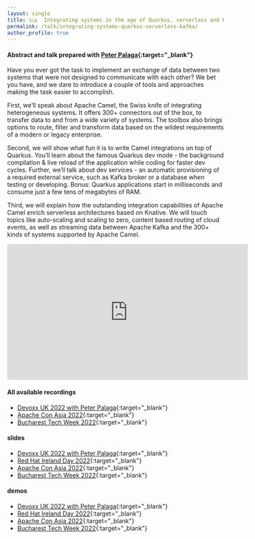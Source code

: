 ```yaml
---
layout: single
title: 🇬🇧  Integrating systems in the age of Quarkus, serverless and Kafka
permalink: /talk/integrating-systems-quarkus-serverless-kafka/
author_profile: true
---
```


#### Abstract and talk prepared with  [Peter Palaga](https://twitter.com/ppalaga){:target="_blank"}

Have you ever got the task to implement an exchange of data between two systems that were not designed to communicate with each other? We bet you have, and we dare to introduce a couple of tools and approaches making the task easier to accomplish.

First, we’ll speak about Apache Camel, the Swiss knife of integrating heterogeneous systems. It offers 300+ connectors out of the box, to transfer data to and from a wide variety of systems. The toolbox also brings options to route, filter and transform data based on the wildest requirements of a modern or legacy enterprise.

Second, we will show what fun it is to write Camel integrations on top of Quarkus. You’ll learn about the famous Quarkus dev mode - the background compilation & live reload of the application while coding for faster dev cycles. Further, we’ll talk about dev services - an automatic provisioning of a required external service, such as Kafka broker or a database when testing or developing. Bonus: Quarkus applications start in milliseconds and consume just a few tens of megabytes of RAM.

Third, we will explain how the outstanding integration capabilities of Apache Camel enrich serverless architectures based on Knative. We will touch topics like auto-scaling and scaling to zero, content based routing of cloud events, as well as streaming data between Apache Kafka and the 300+ kinds of systems supported by Apache Camel.

<iframe src="https://www.youtube.com/embed/wa5wRfHiCCg" width="560" height="315" frameborder="0"> </iframe>

#### All available recordings
- [Devoxx UK 2022 with Peter Palaga](https://youtu.be/wa5wRfHiCCg){:target="_blank"}
- [Apache Con Asia 2022](https://youtu.be/Owl9bOhPx8o){:target="_blank"}
- [Bucharest Tech Week 2022](https://youtu.be/9bgFJwC-cSE){:target="_blank"}

#### slides
- [Devoxx UK 2022 with Peter Palaga](https://peter.palaga.org/presentations/220511-devoxx-uk-camel/index.html){:target="_blank"}
- [Red Hat Ireland Day 2022](https://github.com/zbendhiba/zbendhiba.github.io/tree/main/assets/confs/2022/221122-RH-ireland-day.pdf){:target="_blank"}
- [Apache Con Asia 2022](https://github.com/zbendhiba/zbendhiba.github.io/tree/main/assets/confs/2022/20220729-apacheCon.pdf){:target="_blank"}
- [Bucharest Tech Week 2022](https://github.com/zbendhiba/zbendhiba.github.io/tree/main/assets/confs/2022/220617-bucharest-java-ceq.pdf){:target="_blank"}

#### demos
- [Devoxx UK 2022 with Peter Palaga](https://github.com/zbendhiba/telegram-kafka/tree/devoxx-uk-2022){:target="_blank"}
- [Red Hat Ireland Day 2022](https://github.com/zbendhiba/telegram-kafka/tree/221122-rh-ireland-day){:target="_blank"}
- [Apache Con Asia 2022](https://github.com/zbendhiba/telegram-kafka/tree/220729-apache-con){:target="_blank"}
- [Bucharest Tech Week 2022](https://github.com/zbendhiba/telegram-kafka/tree/220617-bucarest-java-summit){:target="_blank"}
